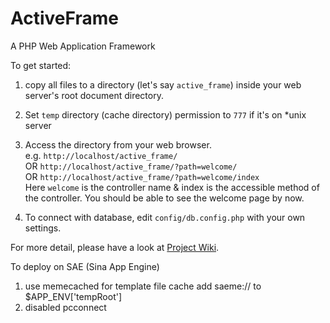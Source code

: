 ActiveFrame
===========

A PHP Web Application Framework

To get started:

1. copy all files to a directory (let's say `active_frame`) inside your web server's root document directory.

2. Set `temp` directory (cache directory) permission to `777` if it's on *unix server

3. Access the directory from your web browser.  
e.g. `http://localhost/active_frame/`  
OR `http://localhost/active_frame/?path=welcome/`  
OR `http://localhost/active_frame/?path=welcome/index`  
Here `welcome` is the controller name & index is the accessible method of the controller.
You should be able to see the welcome page by now.

4. To connect with database, edit `config/db.config.php` with your own settings.

For more detail, please have a look at [Project Wiki](https://github.com/t83714/ActiveFrame/wiki).

To deploy on SAE (Sina App Engine)
1) use memecached for template file cache add saeme:// to $APP_ENV['tempRoot'] 
2) disabled pcconnect

